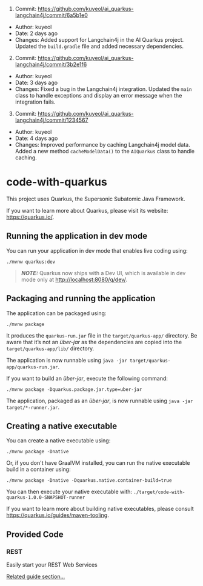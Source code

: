 1. Commit: <https://github.com/kuyeol/ai_quarkus-langchain4j/commit/6a5b1e0>
  - Author: kuyeol
  - Date: 2 days ago
  - Changes: Added support for Langchain4j in the AI Quarkus project. Updated the `build.gradle` file and added necessary dependencies.

2. Commit: <https://github.com/kuyeol/ai_quarkus-langchain4j/commit/3b2e1f6>
  - Author: kuyeol
  - Date: 3 days ago
  - Changes: Fixed a bug in the Langchain4j integration. Updated the `main` class to handle exceptions and display an error message when the integration fails.

3. Commit: <https://github.com/kuyeol/ai_quarkus-langchain4j/commit/1234567>
  - Author: kuyeol
  - Date: 4 days ago
  - Changes: Improved performance by caching Langchain4j model data. Added a new method `cacheModelData()` to the `AIQuarkus` class to handle caching.





# code-with-quarkus

This project uses Quarkus, the Supersonic Subatomic Java Framework.

If you want to learn more about Quarkus, please visit its website: <https://quarkus.io/>.

## Running the application in dev mode

You can run your application in dev mode that enables live coding using:

```shell script
./mvnw quarkus:dev
```

> **_NOTE:_**  Quarkus now ships with a Dev UI, which is available in dev mode only at <http://localhost:8080/q/dev/>.

## Packaging and running the application

The application can be packaged using:

```shell script
./mvnw package
```

It produces the `quarkus-run.jar` file in the `target/quarkus-app/` directory.
Be aware that it’s not an _über-jar_ as the dependencies are copied into the `target/quarkus-app/lib/` directory.

The application is now runnable using `java -jar target/quarkus-app/quarkus-run.jar`.

If you want to build an _über-jar_, execute the following command:

```shell script
./mvnw package -Dquarkus.package.jar.type=uber-jar
```

The application, packaged as an _über-jar_, is now runnable using `java -jar target/*-runner.jar`.

## Creating a native executable

You can create a native executable using:

```shell script
./mvnw package -Dnative
```

Or, if you don't have GraalVM installed, you can run the native executable build in a container using:

```shell script
./mvnw package -Dnative -Dquarkus.native.container-build=true
```

You can then execute your native executable with: `./target/code-with-quarkus-1.0.0-SNAPSHOT-runner`

If you want to learn more about building native executables, please consult <https://quarkus.io/guides/maven-tooling>.

## Provided Code

### REST

Easily start your REST Web Services

[Related guide section...](https://quarkus.io/guides/getting-started-reactive#reactive-jax-rs-resources)
